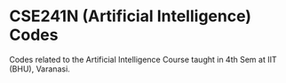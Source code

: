 CSE241N (Artificial Intelligence) Codes
====================

Codes related to the Artificial Intelligence Course taught in 4th Sem at IIT (BHU), Varanasi.

